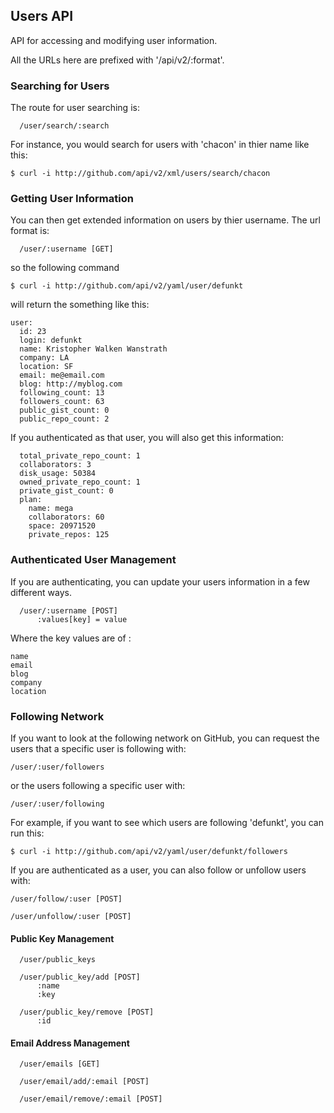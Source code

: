 ## Users API ##

API for accessing and modifying user information.

All the URLs here are prefixed with '/api/v2/:format'.

### Searching for Users ###

The route for user searching is:

	  /user/search/:search

For instance, you would search for users with 'chacon' in thier name like this:

	$ curl -i http://github.com/api/v2/xml/users/search/chacon

### Getting User Information ###

You can then get extended information on users by thier username.  The url format is:

	  /user/:username [GET]

so the following command

	$ curl -i http://github.com/api/v2/yaml/user/defunkt

will return the something like this:

	user: 
	  id: 23
	  login: defunkt
	  name: Kristopher Walken Wanstrath
	  company: LA
	  location: SF
	  email: me@email.com
	  blog: http://myblog.com
	  following_count: 13
	  followers_count: 63
	  public_gist_count: 0
	  public_repo_count: 2

If you authenticated as that user, you will also get this information:
	
	  total_private_repo_count: 1
	  collaborators: 3
	  disk_usage: 50384
	  owned_private_repo_count: 1
	  private_gist_count: 0
	  plan: 
	    name: mega
	    collaborators: 60
	    space: 20971520
	    private_repos: 125

	
### Authenticated User Management ###

If you are authenticating, you can update your users information in a few different ways.

	  /user/:username [POST]
	      :values[key] = value

Where the key values are of :

	name
	email
	blog
	company
	location

### Following Network ###

If you want to look at the following network on GitHub, you can request the users that a specific user is following with:

	/user/:user/followers

or the users following a specific user with:

	/user/:user/following

For example, if you want to see which users are following 'defunkt', you can run this:

	$ curl -i http://github.com/api/v2/yaml/user/defunkt/followers

If you are authenticated as a user, you can also follow or unfollow users with:

	/user/follow/:user [POST]

	/user/unfollow/:user [POST]

#### Public Key Management ####

	  /user/public_keys

	  /user/public_key/add [POST]
	      :name
	      :key

	  /user/public_key/remove [POST]
	      :id

#### Email Address Management ####

	  /user/emails [GET]

	  /user/email/add/:email [POST]

	  /user/email/remove/:email [POST]

